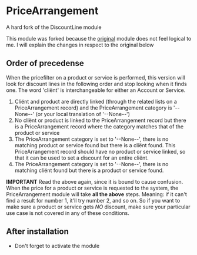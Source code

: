 # PriceArrangement
A hard fork of the DiscountLine module

This module was forked because the [original](https://github.com/tsolucio/PriceCalculation) module does not feel logical to me. I will explain the changes in respect to the original below

## Order of precedense
When the pricefilter on a product or service is performed, this version will look for discount lines in the following order and stop looking when it finds one. The word 'cliënt' is interchangeable for either an Account or Service.

1. Cliënt and product are directly linked (through the related lists on a PriceArrangement record) and the PriceArrangement category is '--None--' (or your local translation of '--None--')
2. No cliënt or product is linked to the PriceArrangement record but there is a PriceArrangement record where the category matches that of the product or service
3. The PriceArrangement category is set to '--None--', there is no matching product or service found but there is a cliënt found. This PriceArrangement record should have no product or service linked, so that it can be used to set a discount for an entire cliënt.
4. The PriceArrangement category is set to '--None--', there is no matching cliënt found but there is a product or service found.

**IMPORTANT**
Read the above again, since it is bound to cause confusion. When the price for a product or service is requested to the system, the PriceArrangement module will take **all the above** steps. Meaning: if it can't find a result for number 1, it'll try number 2, and so on. So if you want to make sure a product or service gets _NO_ discount, make sure your particular use case is not covered in any of these conditions.

## After installation
- Don't forget to activate the module